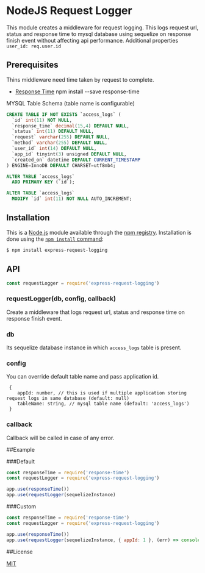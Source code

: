 # NodeJS Request Logger
This module creates a middleware for request logging. 
This logs request url, status and response time to mysql database using sequelize on response finish event without affecting api performance.
Additional properties `user_id: req.user.id`

## Prerequisites
Thins middleware need time taken by request to complete.
- [Response Time](https://www.npmjs.com/package/response-time) npm install --save response-time

MYSQL Table Schema (table name is configurable)

```sql
CREATE TABLE IF NOT EXISTS `access_logs` (
  `id` int(11) NOT NULL,
  `response_time` decimal(15,4) DEFAULT NULL,
  `status` int(11) DEFAULT NULL,
  `request` varchar(255) DEFAULT NULL,
  `method` varchar(255) DEFAULT NULL,
  `user_id` int(14) DEFAULT NULL,
  `app_id` tinyint(3) unsigned DEFAULT NULL,
  `created_on` datetime DEFAULT CURRENT_TIMESTAMP
) ENGINE=InnoDB DEFAULT CHARSET=utf8mb4;

ALTER TABLE `access_logs`
  ADD PRIMARY KEY (`id`);

ALTER TABLE `access_logs`
  MODIFY `id` int(11) NOT NULL AUTO_INCREMENT;
```

## Installation

This is a [Node.js](https://nodejs.org/en/) module available through the
[npm registry](https://www.npmjs.com/). Installation is done using the
[`npm install` command](https://docs.npmjs.com/getting-started/installing-npm-packages-locally):

```sh
$ npm install express-request-logging
```

## API
```js
const requestLogger = require('express-request-logging')
```

### requestLogger(db, config, callback)

Create a middleware that logs request url, status and response time on response finish event.

### db
Its sequelize database instance in which `access_logs` table is present.

### config
You can override default table name and pass application id.

```
 {
    appId: number, // this is used if multiple application storing request logs in same database (default: null)
    tableName: string, // mysql table name (default: 'access_logs')
 }
```

### callback
Callback will be called in case of any error.
    
##Example

###Default

```js
const responseTime = require('response-time')
const requestLogger = require('express-request-logging')

app.use(responseTime())
app.use(requestLogger(sequelizeInstance)
```

###Custom

```js
const responseTime = require('response-time')
const requestLogger = require('express-request-logging')

app.use(responseTime())
app.use(requestLogger(sequelizeInstance, { appId: 1 }, (err) => console.log(err))

```

##License

[MIT](LICENSE)

